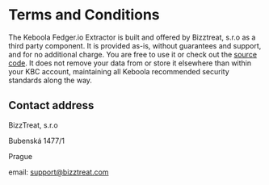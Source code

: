 # Terms and Conditions

The Keboola Fedger.io Extractor is built and offered by Bizztreat, s.r.o as a third party component. It is provided as-is, without guarantees and support, and for no additional charge. You are free to use it or check out the [source code](https://github.com/bizztreat/keboola-ex-fedger). It does not remove your data from or store it elsewhere than within your KBC account, maintaining all Keboola recommended security standards along the way.

## Contact address

BizzTreat, s.r.o

Bubenská 1477/1

Prague

email: support@bizztreat.com
